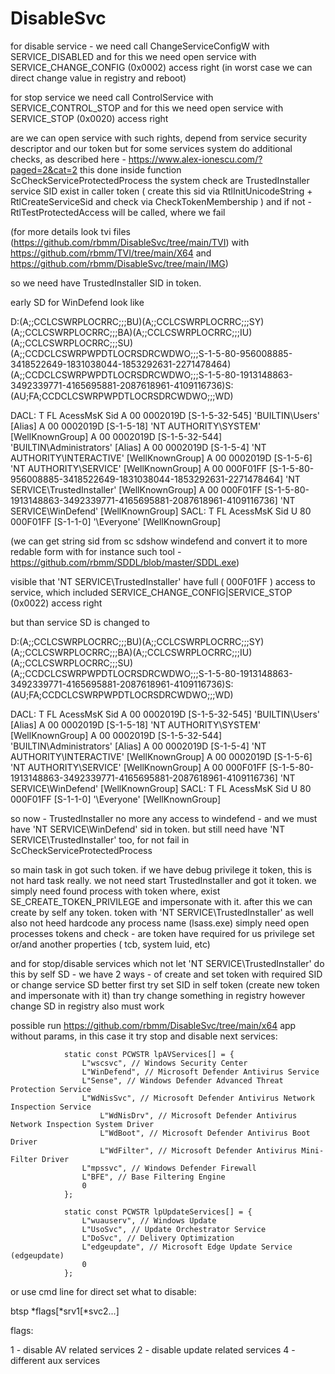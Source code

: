 # DisableSvc

for disable service - we need call ChangeServiceConfigW with SERVICE_DISABLED
and for this we need open service with SERVICE_CHANGE_CONFIG (0x0002) access right
(in worst case we can direct change value in registry and reboot)

for stop service we need call ControlService with SERVICE_CONTROL_STOP
and for this we need open service with SERVICE_STOP (0x0020) access right

are we can open service with such rights, depend from service security descriptor and our token
but for some services system do additional checks, as described here - https://www.alex-ionescu.com/?paged=2&cat=2
this done inside function ScCheckServiceProtectedProcess
the system check are TrustedInstaller service SID exist in caller token (
create this sid via RtlInitUnicodeString + RtlCreateServiceSid 
and check via CheckTokenMembership
)
and if not - RtlTestProtectedAccess will be called, where we fail

(for more details look tvi files (https://github.com/rbmm/DisableSvc/tree/main/TVI) with https://github.com/rbmm/TVI/tree/main/X64 and 
https://github.com/rbmm/DisableSvc/tree/main/IMG)

so we need have TrustedInstaller SID in token.


early SD for WinDefend look like

D:(A;;CCLCSWRPLOCRRC;;;BU)(A;;CCLCSWRPLOCRRC;;;SY)(A;;CCLCSWRPLOCRRC;;;BA)(A;;CCLCSWRPLOCRRC;;;IU)(A;;CCLCSWRPLOCRRC;;;SU)(A;;CCDCLCSWRPWPDTLOCRSDRCWDWO;;;S-1-5-80-956008885-3418522649-1831038044-1853292631-2271478464)(A;;CCDCLCSWRPWPDTLOCRSDRCWDWO;;;S-1-5-80-1913148863-3492339771-4165695881-2087618961-4109116736)S:(AU;FA;CCDCLCSWRPWPDTLOCRSDRCWDWO;;;WD)

DACL:
T FL AcessMsK Sid
A 00 0002019D [S-1-5-32-545] 'BUILTIN\Users' [Alias]
A 00 0002019D [S-1-5-18] 'NT AUTHORITY\SYSTEM' [WellKnownGroup]
A 00 0002019D [S-1-5-32-544] 'BUILTIN\Administrators' [Alias]
A 00 0002019D [S-1-5-4] 'NT AUTHORITY\INTERACTIVE' [WellKnownGroup]
A 00 0002019D [S-1-5-6] 'NT AUTHORITY\SERVICE' [WellKnownGroup]
A 00 000F01FF [S-1-5-80-956008885-3418522649-1831038044-1853292631-2271478464] 'NT SERVICE\TrustedInstaller' [WellKnownGroup]
A 00 000F01FF [S-1-5-80-1913148863-3492339771-4165695881-2087618961-4109116736] 'NT SERVICE\WinDefend' [WellKnownGroup]
SACL:
T FL AcessMsK Sid
U 80 000F01FF [S-1-1-0] '\Everyone' [WellKnownGroup]

(we can get string sid from sc sdshow windefend and convert it to more redable form with for instance such tool - https://github.com/rbmm/SDDL/blob/master/SDDL.exe)

visible that 'NT SERVICE\TrustedInstaller' have full ( 000F01FF ) access to service, which included SERVICE_CHANGE_CONFIG|SERVICE_STOP (0x0022) access right

but than service SD is changed to

D:(A;;CCLCSWRPLOCRRC;;;BU)(A;;CCLCSWRPLOCRRC;;;SY)(A;;CCLCSWRPLOCRRC;;;BA)(A;;CCLCSWRPLOCRRC;;;IU)(A;;CCLCSWRPLOCRRC;;;SU)(A;;CCDCLCSWRPWPDTLOCRSDRCWDWO;;;S-1-5-80-1913148863-3492339771-4165695881-2087618961-4109116736)S:(AU;FA;CCDCLCSWRPWPDTLOCRSDRCWDWO;;;WD)


DACL:
T FL AcessMsK Sid
A 00 0002019D [S-1-5-32-545] 'BUILTIN\Users' [Alias]
A 00 0002019D [S-1-5-18] 'NT AUTHORITY\SYSTEM' [WellKnownGroup]
A 00 0002019D [S-1-5-32-544] 'BUILTIN\Administrators' [Alias]
A 00 0002019D [S-1-5-4] 'NT AUTHORITY\INTERACTIVE' [WellKnownGroup]
A 00 0002019D [S-1-5-6] 'NT AUTHORITY\SERVICE' [WellKnownGroup]
A 00 000F01FF [S-1-5-80-1913148863-3492339771-4165695881-2087618961-4109116736] 'NT SERVICE\WinDefend' [WellKnownGroup]
SACL:
T FL AcessMsK Sid
U 80 000F01FF [S-1-1-0] '\Everyone' [WellKnownGroup]

so now - TrustedInstaller no more any access to windefend - and we must have 'NT SERVICE\WinDefend' sid in token. but still need have 'NT SERVICE\TrustedInstaller' too,
for not fail in ScCheckServiceProtectedProcess

so main task in got such token. if we have debug privilege it token, this is not hard task really.
we not need start TrustedInstaller and got it token.
we simply need found process with token where, exist SE_CREATE_TOKEN_PRIVILEGE and impersonate with it. after this we can create by self any token.
token with 'NT SERVICE\TrustedInstaller' as well
also not heed hardcode any process name (lsass.exe)
simply need open processes tokens and check - are token have required for us privilege set or/and another properties ( tcb, system luid, etc)

and for stop/disable services which not let 'NT SERVICE\TrustedInstaller' do this by self SD - we have 2 ways - of create and set token with required SID or change service SD
better first try set SID in self token (create new token and impersonate with it) than try change something in registry
however change SD in registry also must work

possible run https://github.com/rbmm/DisableSvc/tree/main/x64 app without params, in this case it try stop and disable next services:

				static const PCWSTR lpAVServices[] = {
					L"wscsvc", // Windows Security Center
					L"WinDefend", // Microsoft Defender Antivirus Service
					L"Sense", // Windows Defender Advanced Threat Protection Service
					L"WdNisSvc", // Microsoft Defender Antivirus Network Inspection Service
          				L"WdNisDrv", // Microsoft Defender Antivirus Network Inspection System Driver
				        L"WdBoot", // Microsoft Defender Antivirus Boot Driver
          				L"WdFilter", // Microsoft Defender Antivirus Mini-Filter Driver
					L"mpssvc", // Windows Defender Firewall
					L"BFE", // Base Filtering Engine
					0
				};

				static const PCWSTR lpUpdateServices[] = {
					L"wuauserv", // Windows Update
					L"UsoSvc", // Update Orchestrator Service
					L"DoSvc", // Delivery Optimization
					L"edgeupdate", // Microsoft Edge Update Service (edgeupdate)
					0
				};

or use cmd line for direct set what to disable:

btsp *flags[*srv1[*svc2...]

flags:

1 - disable AV related services	
2 - disable update related services
4 - different aux services


 
